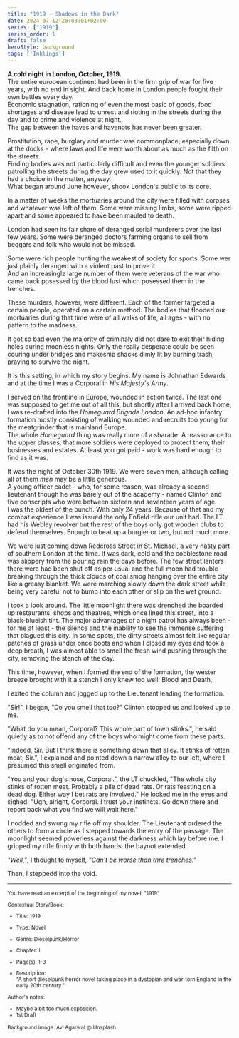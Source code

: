 ```yaml
---
title: "1919 - Shadows in the Dark"
date: 2024-07-12T20:03:01+02:00
series: ["1919"]
series_order: 1
draft: false
heroStyle: background
tags: ['Inklings']
---
```


**A cold night in London, October, 1919.**<br>
The entire european continent had been in the firm grip of war for five years, with no
end in sight. And back home in London people fought their own battles every day.<br>
Economic stagnation, rationing of even the most basic of goods, food shortages and disease
lead to unrest and rioting in the streets during the day and to crime and violence at night.<br>
The gap between the haves and havenots has never been greater.

Prostitution, rape, burglary and murder was commonplace, especially down at the docks - where laws and life
were worth about as much as the filth on the streets.<br>
Finding bodies was not particularly difficult and even the younger soldiers patrolling the streets during the day
grew used to it quickly. Not that they had a choice in the matter, anyway.<br>
What began around June however, shook London's public to its core.

In a matter of weeks the mortuaries around the city were filled with corpses and whatever was left of them. Some
were missing limbs, some were ripped apart and some appeared to have been mauled to death.

London had seen its fair share of deranged serial murderers over the last few years. Some were deranged doctors farming
organs to sell from beggars and folk who would not be missed.

Some were rich people hunting the weakest of society for sports. Some wer just plainly deranged with a violent past to prove it.<br>
And an increasinglz large number of them were veterans of the war who came back posessed by the blood lust which posessed them
in the trenches.

These murders, however, were different. Each of the former targeted a certain people, operated on a certain method. The bodies that 
flooded our mortuaries during that time were of all walks of life, all ages - with no pattern to the madness.

It got so bad even the majority of criminaly did not dare to exit their hiding holes during moonless nights.
Only the really desperate could be seen couring under bridges and makeship shacks dimly lit by burning trash, praying to survive the night.

It is this setting, in which my story begins. My name is Johnathan Edwards and at the time I was a Corporal in *His Majesty's Army*.

I served on the frontline in Europe, wounded in action twice. The last one was supposed to get me out of all this, but shortly after
I arrived back home, I was re-drafted into the *Homeguard Brigade London*. An ad-hoc infantry formation mostly consisting of walking
wounded and recruits too young for the meatgrinder that is mainland Europe.<br>
The whole *Homeguard* thing was really more of a sharade. A reassurance to the upper classes, that more soldiers were deployed to 
protect them, their businesses and estates. At least you got paid - work was hard enough to find as it was.

It was the night of October 30th 1919. We were seven men, although calling all of them *men* may be a little generous.<br>
A young officer cadet - who, for some reason, was already a second lieutenant though he was barely out of the academy - named Clinton
and five conscripts who were between sixteen and seventeen years of age.<br>
I was the oldest of the bunch. With only 24 years. Because of that and my combat experience I was issued the only Enfield rifle our
unit had. The LT had his Webley revolver but the rest of the boys only got wooden clubs to defend themselves. Enough to beat up a burgler
or two, but not much more.

We were just coming down Redcross Street in St. Michael, a very nasty part of southern London at the time. It was dark, cold and the cobblestone
road was slippery from the pouring rain the days before. The few street lanters there were had been shut off as per usual and the full moon had trouble 
breaking through the thick clouds of coal smog hanging over the entire city like a greasy blanket. We were marching slowly down the dark street 
while being very careful not to bump into each other or slip on the wet ground.

I took a look around. The little moonlight there was drenched the boarded up restaurants, shops and theatres, which once lined this street, into
a black-blueish tint. The major advantages of a night patrol has always been - for me at least - the silence and the inability to see the immense 
suffering that plagued this city. In some spots, the dirty streets almost felt like regular patches of grass under once boots and when I closed my 
eyes and took a deep breath, I was almost able to smell the fresh wind pushing through the city, removing the stench of the day.

This time, however, when I formed the end of the formation, the wester breeze brought with it a stench I only knew too well: Blood and Death.

I exited the column and jogged up to the Lieutenant leading the formation.

"Sir!", I began, "Do you smell that too?" Clinton stopped us and looked up to me.

"What do you mean, Corporal? This whole part of town stinks.", he said quietly as to not offend any of the boys who might come from these parts.

"Indeed, Sir. But I think there is something down that alley. It stinks of rotten meat, Sir.", I explained and pointed down a narrow alley to our left,
where I presumed this smell originated from.

"You and your dog's nose, Corporal.", the LT chuckled, "The whole city stinks of rotten meat. Probably a pile of dead rats. Or rats feasting on a dead dog.
Either way I bet rats are involved." He looked me in the eyes and sighed: "Ugh, alright, Corporal. I trust your instincts. Go down there and report back what you find 
we will wait here."

I nodded and swung my rifle off my shoulder. The Lieutenant ordered the others to form a circle as I stepped towards the entry of the passage. 
The moonlight seemed powerless against the darkness which lay before me. I gripped my rifle firmly with both hands, the baynot extended.

*"Well,"*, I thought to myself, *"Can't be worse than thre trenches."*

Then, I steppedd into the void.

---

<small>
You have read an excerpt of the beginning of my novel: "1919"

Contextual Story/Book:<br>
- Title: 1919<br>
- Type: Novel
- Genre: Dieselpunk/Horror
- Chapter: I<br>
- Page(s): 1-3<br>

- Description:<br>"A short dieselpunk horror novel taking place in a dystopian and war-torn England in the early
20th century."

Author's notes:

- Maybe a bit too much exposition.
- 1st Draft

Background image: Avi Agarwal @ Unsplash
</small>
